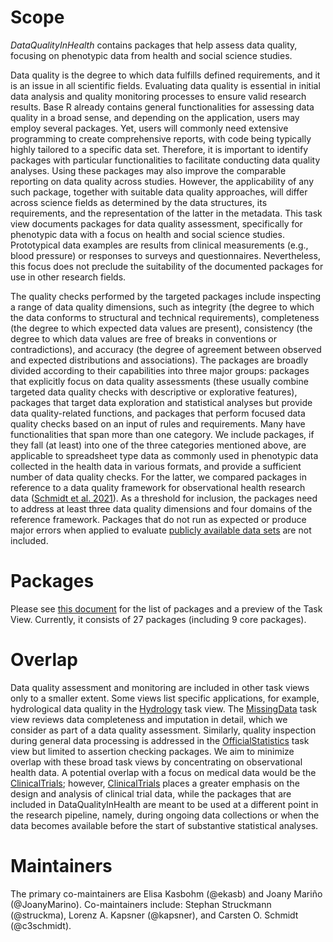 # Scope

*DataQualityInHealth* contains packages that help assess data quality, focusing on phenotypic data from health and social science studies.

Data quality is the degree to which data fulfills defined requirements, and it is an issue in all scientific fields. Evaluating data quality is essential in initial data analysis and quality monitoring processes to ensure valid research results. Base R already contains general functionalities for assessing data quality in a broad sense, and depending on the application, users may employ several packages. Yet, users will commonly need extensive programming to create comprehensive reports, with code being typically highly tailored to a specific data set. Therefore, it is important to identify packages with particular functionalities to facilitate conducting data quality analyses. Using these packages may also improve the comparable reporting on data quality across studies. However, the applicability of any such package, together with suitable data quality approaches, will differ across science fields as determined by the data structures, its requirements, and the representation of the latter in the metadata. This task view documents packages for data quality assessment, specifically for phenotypic data with a focus on health and social science studies. Prototypical data examples are results from clinical measurements (e.g., blood pressure) or responses to surveys and questionnaires. Nevertheless, this focus does not preclude the suitability of the documented packages for use in other research fields.

The quality checks performed by the targeted packages include inspecting a range of data quality dimensions, such as integrity (the degree to which the data conforms to structural and technical requirements), completeness (the degree to which expected data values are present), consistency (the degree to which data values are free of breaks in conventions or contradictions), and accuracy (the degree of agreement between observed and expected distributions and associations). The packages are broadly divided according to their capabilities into three major groups: packages that explicitly focus on data quality assessments (these usually combine targeted data quality checks with descriptive or explorative features), packages that target data exploration and statistical analyses but provide data quality-related functions, and packages that perform focused data quality checks based on an input of rules and requirements. Many have functionalities that span more than one category. We include packages, if they fall (at least) into one of the three categories mentioned above, are applicable to spreadsheet type data as commonly used in phenotypic data collected in the health data in various formats, and provide a sufficient number of data quality checks. For the latter, we compared packages in reference to a data quality framework for observational health research data ([Schmidt et al. 2021](https://doi.org/10.1186/s12874-021-01252-7)). As a threshold for inclusion, the packages need to address at least three data quality dimensions and four domains of the reference framework. Packages that do not run as expected or produce major errors when applied to evaluate [publicly available data sets](https://dataquality.ship-med.uni-greifswald.de/ExampleDataDescription.html) are not included.

# Packages 

Please see [this document]([DataQualityInHealth.md](https://github.com/JoanyMarino/DataQualityInHealth/blob/main/DataQualityInHealth.md)) for the list of packages and a preview of the Task View. Currently, it consists of 27 packages (including 9 core packages).  
  
# Overlap 

Data quality assessment and monitoring are included in other task views only to a smaller extent. Some views list specific applications, for example, hydrological data quality in the [Hydrology](https://CRAN.R-project.org/view=Hydrology) task view. The [MissingData](https://CRAN.R-project.org/view=MissingData) task view reviews data completeness and imputation in detail, which we consider as part of a data quality assessment. Similarly, quality inspection during general data processing is addressed in the [OfficialStatistics](https://CRAN.R-project.org/view=OfficialStatistics) task view but limited to assertion checking packages. We aim to minimize overlap with these broad task views by concentrating on observational health data. A potential overlap with a focus on medical data would be the [ClinicalTrials](https://CRAN.R-project.org/view=ClinicalTrials); however, [ClinicalTrials](https://CRAN.R-project.org/view=ClinicalTrials) places a greater emphasis on the design and analysis of clinical trial data, while the packages that are included in DataQualityInHealth are meant to be used at a different point in the research pipeline, namely, during ongoing data collections or when the data becomes available before the start of substantive statistical analyses. 
  
# Maintainers 

The primary co-maintainers are Elisa Kasbohm (@ekasb) and Joany Mariño (@JoanyMarino). Co-maintainers include: Stephan Struckmann (@struckma), Lorenz A. Kapsner (@kapsner), and Carsten O. Schmidt (@c3schmidt).
